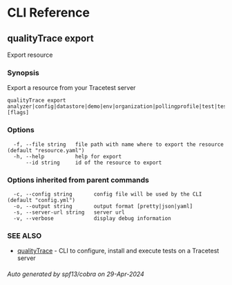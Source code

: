 # CLI Reference
## qualityTrace export

Export resource

### Synopsis

Export a resource from your Tracetest server

```
qualityTrace export analyzer|config|datastore|demo|env|organization|pollingprofile|test|testrunner|testsuite|variableset [flags]
```

### Options

```
  -f, --file string   file path with name where to export the resource (default "resource.yaml")
  -h, --help          help for export
      --id string     id of the resource to export
```

### Options inherited from parent commands

```
  -c, --config string       config file will be used by the CLI (default "config.yml")
  -o, --output string       output format [pretty|json|yaml]
  -s, --server-url string   server url
  -v, --verbose             display debug information
```

### SEE ALSO

* [qualityTrace](qualityTrace.md)	 - CLI to configure, install and execute tests on a Tracetest server

###### Auto generated by spf13/cobra on 29-Apr-2024
